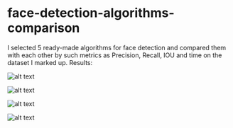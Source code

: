 # face-detection-algorithms-comparison

I selected 5 ready-made algorithms for face detection and compared them with each other by such metrics as Precision, Recall, 
IOU and time on the dataset I marked up. Results:

![alt text](https://github.com/wb-08/face-detection-algorithms-comparison/blob/main/results/IOU.png?raw=true)


![alt text](https://github.com/wb-08/face-detection-algorithms-comparison/blob/main/results/Precision.png?raw=true)


![alt text](https://github.com/wb-08/face-detection-algorithms-comparison/blob/main/results/Recall.png?raw=true)

![alt text](https://github.com/wb-08/face-detection-algorithms-comparison/blob/main/results/Time.png?raw=true)
